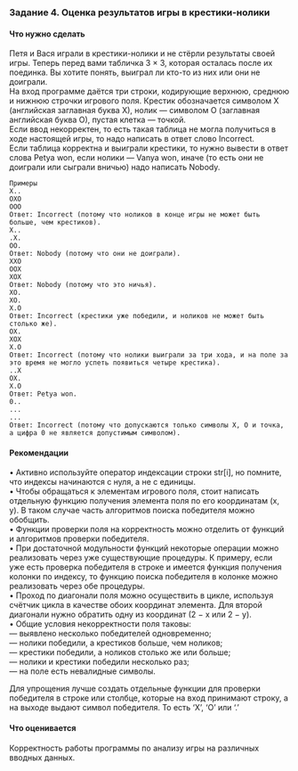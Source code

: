 ### Задание 4. Оценка результатов игры в крестики-нолики

#### Что нужно сделать
Петя и Вася играли в крестики-нолики и не стёрли результаты своей игры. Теперь перед вами табличка 3 × 3, которая осталась после их поединка. Вы хотите понять, выиграл ли кто-то из них или они не доиграли.  
На вход программе даётся три строки, кодирующие верхнюю, среднюю и нижнюю строчки игрового поля. Крестик обозначается символом X (английская заглавная буква X), нолик — символом O (заглавная английская буква O), пустая клетка — точкой.  
Если ввод некорректен, то есть такая таблица не могла получиться в ходе настоящей игры, то надо написать в ответ слово Incorrect.  
Если таблица корректна и выиграли крестики, то нужно вывести в ответ слова Petya won, если нолики — Vanya won, иначе (то есть они не доиграли или сыграли вничью) надо написать Nobody.
```
Примеры
X..
OXO
OOO
Ответ: Incorrect (потому что ноликов в конце игры не может быть больше, чем крестиков).
X..
.X.
OO.
Ответ: Nobody (потому что они не доиграли).
XXO
OOX
XOX
Ответ: Nobody (потому что это ничья).
XO.
XO.
X.O
Ответ: Incorrect (крестики уже победили, и ноликов не может быть столько же).
OX.
XOX
X.O
Ответ: Incorrect (потому что нолики выиграли за три хода, и на поле за это время не могло успеть появиться четыре крестика).
..X
OX.
X.O
Ответ: Petya won.
0..
...
...
Ответ: Incorrect (потому что допускаются только символы X, O и точка, а цифра 0 не является допустимым символом).
```
#### Рекомендации
• Активно используйте оператор индексации строки str[i], но помните, что индексы начинаются с нуля, а не с единицы.  
• Чтобы обращаться к элементам игрового поля, стоит написать отдельную функцию получения элемента поля по его координатам (x, y). В таком случае часть алгоритмов поиска победителя можно обобщить.  
• Функции проверки поля на корректность можно отделить от функций и алгоритмов проверки победителя.  
• При достаточной модульности функций некоторые операции можно реализовать через уже существующие процедуры. К примеру, если уже есть проверка победителя в строке и имеется функция получения колонки по индексу, то функцию поиска победителя в колонке можно реализовать через обе процедуры.  
• Проход по диагонали поля можно осуществить в цикле, используя счётчик цикла в качестве обоих координат элемента. Для второй диагонали нужно обратить одну из координат (2 − x или 2 − y).  
• Общие условия некорректности поля таковы:  
— выявлено несколько победителей одновременно;  
— нолики победили, а крестиков больше, чем ноликов;  
— крестики победили, а ноликов столько же или больше;  
— нолики и крестики победили несколько раз;  
— на поле есть невалидные символы.  

Для упрощения лучше создать отдельные функции для проверки победителя в строке или столбце, которые на вход принимают строку, а на выходе выдают символ победителя. То есть ‘X’, ‘O’ или ‘.’

#### Что оценивается
Корректность работы программы по анализу игры на различных вводных данных.

